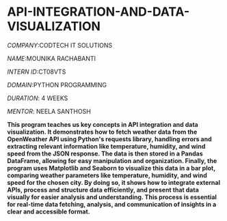 # API-INTEGRATION-AND-DATA-VISUALIZATION
*COMPANY*:CODTECH IT SOLUTIONS

*NAME*:MOUNIKA RACHABANTI

*INTERN ID*:CT08VTS

*DOMAIN*:PYTHON PROGRAMMING

*DURATION*: 4 WEEKS

*MENTOR*: NEELA SANTHOSH

**This program teaches us key concepts in API integration and data visualization. It demonstrates how to fetch weather data from the OpenWeather API using Python's requests library, handling errors and extracting relevant information like temperature, humidity, and wind speed from the JSON response. The data is then stored in a Pandas DataFrame, allowing for easy manipulation and organization. Finally, the program uses Matplotlib and Seaborn to visualize this data in a bar plot, comparing weather parameters like temperature, humidity, and wind speed for the chosen city. By doing so, it shows how to integrate external APIs, process and structure data efficiently, and present that data visually for easier analysis and understanding. This process is essential for real-time data fetching, analysis, and communication of insights in a clear and accessible format.**
